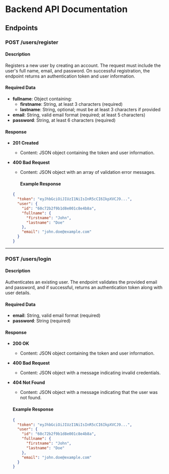 # Backend API Documentation

## Endpoints

### POST /users/register

#### Description
Registers a new user by creating an account. The request must include the user's full name, email, and password. On successful registration, the endpoint returns an authentication token and user information.

#### Required Data
- **fullname**: Object containing:
  - **firstname**: String, at least 3 characters (required)
  - **lastname**: String, optional; must be at least 3 characters if provided
- **email**: String, valid email format (required; at least 5 characters)
- **password**: String, at least 6 characters (required)

#### Response

- **201 Created**
  - Content: JSON object containing the token and user information.
  
- **400 Bad Request**
  - Content: JSON object with an array of validation error messages.

    #### Example Response

  ```json
  {
    "token": "eyJhbGciOiJIUzI1NiIsInR5cCI6IkpXVCJ9...",
    "user": {
      "id": "60c72b2f9b1d8e001c8e4b8a",
      "fullname": {
        "firstname": "John",
        "lastname": "Doe"
      },
      "email": "john.doe@example.com"
    }
  }
  ```

---

### POST /users/login

#### Description
Authenticates an existing user. The endpoint validates the provided email and password, and if successful, returns an authentication token along with user details.

#### Required Data
- **email**: String, valid email format (required)
- **password**: String (required)

#### Response

- **200 OK**
  - Content: JSON object containing the token and user information.
  
- **400 Bad Request**
  - Content: JSON object with a message indicating invalid credentials.
  
- **404 Not Found**
  - Content: JSON object with a message indicating that the user was not found.

  #### Example Response

  ```json
  {
    "token": "eyJhbGciOiJIUzI1NiIsInR5cCI6IkpXVCJ9...",
    "user": {
      "id": "60c72b2f9b1d8e001c8e4b8a",
      "fullname": {
        "firstname": "John",
        "lastname": "Doe"
      },
      "email": "john.doe@example.com"
    }
  }
  ```
